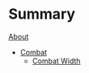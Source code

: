 # Summary

[About](README.md)

- [Combat](combat/README.md)
  - [Combat Width](combat/combat_width.md)
